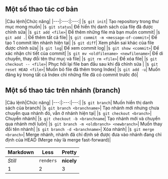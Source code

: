 ## Một số thao tác cơ bản

|Câu lệnh|Chức năng| 
|---|:---:|:---:|
|`$ git init`| Tạo repository trong thư mục mong muốn|
|`$ git status`| Để hiển thị danh sách của file đã được chỉnh sửa|
|`$ git add <file>`| Để thêm những file mà bạn muốn commit|
|`$ git add .`| Để thêm tất cả file|
|`$ git commit -m <message-of-commit>`| Để tạo 1 commit lên nhánh hiện tại|
|`$ git diff`| Xem phần sai khác của file được chỉnh sửa|
|`$ git log`| Để xem commit log|
|`$ git show <commit>`| Để xác nhận chi tiết của commit|
|`$ git mv <oldfilename> <newfilename>`| Để di chuyển, thay đổi tên thư mục và file|
|`$ git rm <file>`| Để xóa file|
|`$ git checkout -- <file>`| Phục hồi lại file ban đầu sau khi đã chỉnh sửa |
|`$ git reset HEAD <file>`| Muốn bỏ file đã thêm trong Index|
|`$ git add -u`| Muốn đăng ký trong tất cả Index chỉ những file đã có commit trước đó|

## Một số thao tác trên nhánh (branch)
|Câu lệnh|Chức năng|
|---:|:---:|---:|
|`$ git branch`| Muốn hiển thị danh sách của branch|
|`$ git branch <branchname>`| Tạo nhánh mới nhưng chưa chuyển qua nhánh đó, vẫn ở nhánh hiện tại|
|`$ git checkout <branch>`| Chuyển nhánh|
|`$ git checkout -b <branchname`| Tạo nhánh mới và chuyển qua nhánh mới luôn|
|`$ git branch -m <oldbranch> <newbranch>`| Muốn thay đổi tên nhánh|
|`$ git branch -d <branchname>`| Xóa nhánh|
|`$ git merge <branch>`| Merge nhánh, nhánh đã chỉ định sẽ được đưa vào nhánh đang chỉ định của HEAD (Merge này là merge fast-forward)|

Markdown | Less | Pretty
--- | --- | ---
*Still* | `renders` | **nicely**
1 | 2 | 3